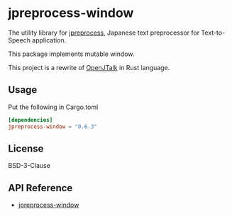 # jpreprocess-window

The utility library for [jpreprocess](https://crates.io/crates/jpreprocess),
Japanese text preprocessor for Text-to-Speech application.

This package implements mutable window.

This project is a rewrite of [OpenJTalk](http://open-jtalk.sourceforge.net/) in Rust language.

## Usage

Put the following in Cargo.toml

```toml
[dependencies]
jpreprocess-window = "0.6.3"
```

## License

BSD-3-Clause

## API Reference

- [jpreprocess-window](https://docs.rs/jpreprocess-window)
